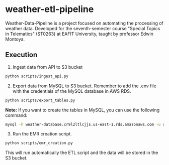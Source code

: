 # weather-etl-pipeline
Weather-Data-Pipeline is a project focused on automating the processing of weather data. Developed for the seventh-semester course "Special Topics in Telematics" (ST0263) at EAFIT University, taught by professor Edwin Montoya.

## Execution

1. Ingest data from API to S3 bucket

```bash
python scripts/ingest_api.py
```

2. Export data from MySQL to S3 bucket. Remember to add the .env file with the credentials of the MySQL database in AWS RDS.

```bash
python scripts/export_tables.py
```

**Note:** If you want to create the tables in MySQL, you can use the following command:

```bash
mysql -h weather-database.cr9l2ltlcjjs.us-east-1.rds.amazonaws.com -u admin -p <password> weather_project < sql/create_tables.sql
```

3. Run the EMR creation script.

```bash
python scripts/emr_creation.py
```

This will run automatically the ETL script and the data will be stored in the S3 bucket.